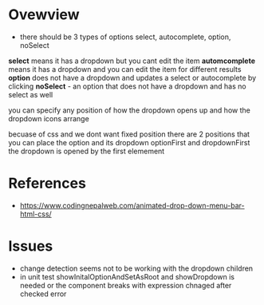 # Ovewview

* there should be 3 types of options
  select, autocomplete, option, noSelect

__select__ means it has a dropdown but you cant edit the item
__automcomplete__ means it has a dropdown and you can edit the item for different results
__option__ does not have a dropdown and updates a select or autocomplete by clicking
__noSelect__ - an option that does not have a dropdown and has no select as well

you can specify any position of how the dropdown opens up and how the dropdown icons arrange

becuase of css and we dont want fixed position there are 2 positions that you can place the option and its dropdown
optionFirst and dropdownFirst
the dropdown is opened by the first elemement



# References
* https://www.codingnepalweb.com/animated-drop-down-menu-bar-html-css/


# Issues 
* change detection seems not to be working with the dropdown children
* in unit test showInitalOptionAndSetAsRoot and showDropdown is needed or the component breaks with expression chnaged after checked error
